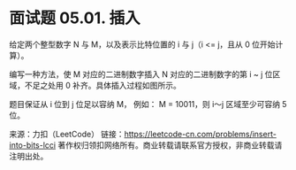 # 面试题 05.01. 插入

给定两个整型数字 N 与 M，以及表示比特位置的 i 与 j（i <= j，且从 0 位开始计算）。

编写一种方法，使 M 对应的二进制数字插入 N 对应的二进制数字的第 i ~ j 位区域，不足之处用 0 补齐。具体插入过程如图所示。



题目保证从 i 位到 j 位足以容纳 M， 例如： M = 10011，则 i～j 区域至少可容纳 5 位。

来源：力扣（LeetCode）
链接：https://leetcode-cn.com/problems/insert-into-bits-lcci
著作权归领扣网络所有。商业转载请联系官方授权，非商业转载请注明出处。